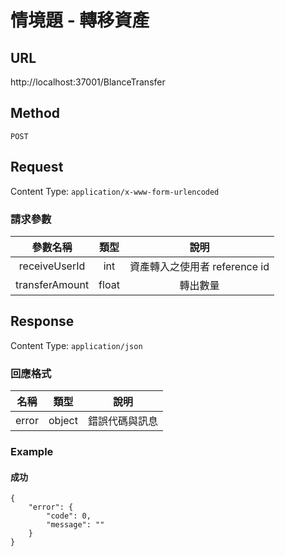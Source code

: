 # 情境題 - 轉移資產


## URL

http://localhost:37001/BlanceTransfer

## Method

`POST`

## Request

Content Type: `application/x-www-form-urlencoded`

### 請求參數

| 參數名稱 | 類型 | 說明 |
|:-:|:-:|:-:|
| receiveUserId | int | 資產轉入之使用者 reference id |
| transferAmount | float | 轉出數量 |

## Response

Content Type: `application/json`

### 回應格式

| 名稱 | 類型 | 說明 |
|:-:|:-:|:-:|
| error | object | 錯誤代碼與訊息 |

### Example

#### 成功

	{
	    "error": {
	        "code": 0,
	        "message": ""
	    }
	}